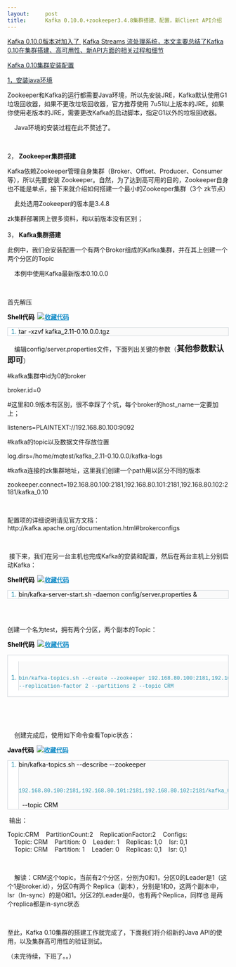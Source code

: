 ```yaml
---
layout:     post
title:      Kafka 0.10.0.+zookeeper3.4.8集群搭建、配置，新Client API介绍
---
```

<div id="article_content" class="article_content clearfix csdn-tracking-statistics" data-pid="blog" data-mod="popu_307" data-dsm="post">
								            <link rel="stylesheet" href="https://csdnimg.cn/release/phoenix/template/css/ck_htmledit_views-f76675cdea.css">
						<div class="htmledit_views" id="content_views">
                
<p><span><a href="http://www.confluent.io/blog/introducing-kafka-streams-stream-processing-made-simple" rel="nofollow">Kafka 0.10.0版本对加入了 </a></span>
<span><a href="http://www.confluent.io/blog/introducing-kafka-streams-stream-processing-made-simple" rel="nofollow">Kafka Streams<span style="color:#15202b;"> 流处理系统，<span>本文主要总结了Kafka 0.10在集群搭建、高可用性、新API方面的相关过程和细节</span></span></a></span></p>
<p><span><a href="http://www.confluent.io/blog/introducing-kafka-streams-stream-processing-made-simple" rel="nofollow"><span style="color:#15202b;"><span><span>Kafka 0.10集群安装配置</span><br></span></span></a></span></p>
<p><span><a href="http://www.confluent.io/blog/introducing-kafka-streams-stream-processing-made-simple" rel="nofollow"><span style="color:#15202b;"><span>1，安装java环境</span></span></a></span></p>
<p><span><a href="http://www.confluent.io/blog/introducing-kafka-streams-stream-processing-made-simple" rel="nofollow"><span style="color:#15202b;"><span></span></span></a></span></p>
<p>Zookeeper和Kafka的运行都需要Java环境，所以先安装JRE，Kafka默认使用G1垃圾回收器，如果不更改垃圾回收器，官方推荐使用 7u51以上版本的JRE。如果你使用老版本的JRE，需要更改Kafka的启动脚本，指定G1以外的垃圾回收器。</p>
<p>    Java环境的安装过程在此不赘述了。</p>
<p><br></p>
<p>2，<strong><span> </span>Zookeeper集群搭建</strong></p>
<p></p>
<p>Kafka依赖Zookeeper管理自身集群（Broker、Offset、Producer、Consumer等），所以先要安装 Zookeeper。自然，为了达到高可用的目的，Zookeeper自身也不能是单点，接下来就介绍如何搭建一个最小的Zookeeper集群（3个 zk节点）</p>
<p>    此处选用Zookeeper的版本是3.4.8</p>
<p></p>
<div>zk集群部署网上很多资料，和以前版本没有区别；<br><br>
3，<strong><span> </span>Kafka集群搭建</strong><br><p>此例中，我们会安装配置一个有两个Broker组成的Kafka集群，并在其上创建一个两个分区的Topic</p>
<p>    本例中使用Kafka最新版本0.10.0.0</p>
<p><br></p>
<p></p>
<p>首先解压</p>
<div class="dp-highlighter">
<div class="bar">
<div class="tools" style="text-align:left;color:#000000;font-weight:bold;">
Shell代码<span> </span> <a title="收藏这段代码" style="color:rgb(16,138,198);text-decoration:underline;"><img class="star" src="http://kelgon.iteye.com/images/icon_star.png" alt="收藏代码" style="border:0px;"></a></div>
</div>
<ol start="1" class="dp-default" style="font-size:1em;line-height:1.4em;border:1px solid rgb(209,215,220);list-style:decimal;color:rgb(43,145,175);background-color:rgb(255,255,255);"><li style="font-size:1em;border-left-width:1px;border-left-style:solid;border-left-color:rgb(209,215,220);line-height:18px;background-color:rgb(250,250,250);">
<span style="color:#000000;"><span style="color:#000000;">tar -xzvf </span>kafka_2.11-0.10.0.0.tgz<span style="color:#000000;"> </span></span></li></ol></div>
<p>    编辑config/server.properties文件，下面列出关键的参数（<span style="font-size:18px;"><strong>其他参数默认即可</strong></span>）</p>
<p>#kafka集群中id为0的broker<br></p>
<p>broker.id=0</p>
<p>#这里和0.9版本有区别，很不幸踩了个坑，每个broker的host_name一定要加上；<br></p>
<p>listeners=PLAINTEXT://192.168.80.100:9092</p>
<p>#kafka的topic以及数据文件存放位置<br></p>
<p>log.dirs=/home/mqtest/kafka_2.11-0.10.0.0/kafka-logs</p>
<p>#kafka连接的zk集群地址，这里我们创建一个path用以区分不同的版本<br></p>
<p>zookeeper.connect=192.168.80.100:2181,192.168.80.101:2181,192.168.80.102:2181/kafka_0.10</p>
<p><br></p>
<p><span>配置项的详细说明请见官方文档：http://kafka.apache.org/documentation.html#brokerconfigs</span></p>
<p><br></p>
<p></p>
<p><span> </span>接下来，我们在另一台主机也完成Kafka的安装和配置，然后在两台主机上分别启动Kafka：</p>
<div class="dp-highlighter">
<div class="bar">
<div class="tools" style="text-align:left;color:#000000;font-weight:bold;">
Shell代码<span> </span> <a title="收藏这段代码" style="color:rgb(16,138,198);text-decoration:underline;"><img class="star" src="http://kelgon.iteye.com/images/icon_star.png" alt="收藏代码" style="border:0px;"></a></div>
</div>
<ol start="1" class="dp-default" style="font-size:1em;line-height:1.4em;border:1px solid rgb(209,215,220);list-style:decimal;color:rgb(43,145,175);background-color:rgb(255,255,255);"><li style="font-size:1em;border-left-width:1px;border-left-style:solid;border-left-color:rgb(209,215,220);line-height:18px;background-color:rgb(250,250,250);">
<span style="color:#000000;"><span style="color:#000000;">bin/kafka-server-start.sh -daemon config/server.properties &amp;</span></span></li></ol></div>
</div>
<p></p>
<p><br></p>
<p></p>
<pre></pre><p style="background-color:inherit;">创建一个名为test，拥有两个分区，两个副本的Topic：</p><p style="background-color:inherit;"></p><div class="dp-highlighter"><div class="bar"><div class="tools" style="text-align:left;color:#000000;font-weight:bold;">Shell代码<span> </span> <a title="收藏这段代码" style="color:rgb(16,138,198);text-decoration:underline;"><img class="star" src="http://kelgon.iteye.com/images/icon_star.png" alt="收藏代码" style="border:0px;"></a></div></div><ol start="1" class="dp-default" style="font-size:1em;line-height:1.4em;border:1px solid rgb(209,215,220);list-style:decimal;color:rgb(43,145,175);background-color:rgb(255,255,255);"><li style="font-size:1em;border-left-width:1px;border-left-style:solid;border-left-color:rgb(209,215,220);line-height:18px;background-color:rgb(250,250,250);"><span style="color:#000000;"><span style="color:#000000;"></span></span><pre><span style="color:#000000;"><span style="color:#000000;"></span></span></pre><pre></pre><pre style="font-family:Monaco, Consolas, Courier, 'Lucida Console', monospace;font-style:normal;background-color:inherit;"><span style="font-size:12px;">bin/kafka-topics.sh --create --zookeeper <span style="background-color:inherit;line-height:1.5;">192.168.80.100:2181,192.168.80.101:2181,192.168.80.102:2181/kafka_0.10</span><span style="background-color:inherit;line-height:1.5;"> 
--replication-factor 2 --partitions 2 --topic CRM</span></span></pre><span style="color:#000000;"></span></li></ol></div><p></p><p> </p><br><p>    创建完成后，使用如下命令查看Topic状态：</p><div class="dp-highlighter"><div class="bar"><div class="tools" style="text-align:left;color:#000000;font-weight:bold;">Java代码<span> </span> <a title="收藏这段代码" style="color:rgb(16,138,198);text-decoration:underline;"><img class="star" src="http://kelgon.iteye.com/images/icon_star.png" alt="收藏代码" style="border:0px;"></a></div></div><ol start="1" class="dp-j" style="font-size:1em;line-height:1.4em;border:1px solid rgb(209,215,220);list-style:decimal;color:rgb(43,145,175);background-color:rgb(255,255,255);"><li style="font-size:1em;border-left-width:1px;border-left-style:solid;border-left-color:rgb(209,215,220);line-height:18px;background-color:rgb(250,250,250);"><span style="color:#000000;"><span style="color:#000000;">bin/kafka-topics.sh --describe --zookeeper </span><span class="number"></span></span><span style="color:#000000;"></span><pre></pre><pre></pre><pre style="font-family:Monaco, Consolas, Courier, 'Lucida Console', monospace;font-style:normal;background-color:inherit;"><span style="font-size:12px;"><span style="background-color:inherit;line-height:1.5;">192.168.80.100:2181,192.168.80.101:2181,192.168.80.102:2181/kafka_0.10</span></span></pre><span style="color:#000000;"><span style="color:#000000;">  --topic CRM<br></span></span></li></ol></div><p> 输出：</p><p>Topic:CRM    PartitionCount:2    ReplicationFactor:2    Configs:<br>    Topic: CRM    Partition: 0    Leader: 1    Replicas: 1,0    Isr: 0,1<br>    Topic: CRM    Partition: 1    Leader: 0    Replicas: 0,1    Isr: 0,1</p><p><br></p><p><span>    解读：CRM这个topic，当前有2个分区，分别为0和1，分区0的Leader是1（这个1是broker.id），分区0有两个 Replica（副本），分别是1和0，这两个副本中，Isr（In-sync）的是0和1。分区2的Leader是0，也有两个Replica，同样也 是两个replica都是in-sync状态</span></p><p><br></p><p><span><span>至此，Kafka 0.10集群的搭建工作就完成了，下面我们将介绍新的Java API的使用，以及集群高可用性的验证测试。</span></span></p><p><span><span>（未完待续，下班了。。）</span></span><br></p>
<p></p>
<pre style="font-family:Monaco, Consolas, Courier, 'Lucida Console', monospace;font-style:normal;background-color:inherit;"><span style="background-color:inherit;line-height:1.5;">


</span></pre>
<br><p><br></p>
<p><br></p>
<br><p><br></p>
<p><br></p>
<p><br></p>
<p><br></p>
<br><br><br><br>            </div>
                </div>